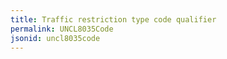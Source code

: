 ```yaml
---
title: Traffic restriction type code qualifier
permalink: UNCL8035Code
jsonid: uncl8035code
---
```

